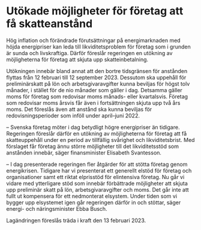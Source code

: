 # Utökade möjligheter för företag att få skatteanstånd

Hög inflation och förändrade förutsättningar på energimarknaden med höjda energipriser kan leda till likviditetsproblem för företag som i grunden är sunda och livskraftiga. Därför föreslår regeringen en utökning av möjligheterna för företag att skjuta upp skatteinbetalning.

Utökningen innebär bland annat att den bortre tidsgränsen för anstånden flyttas från 12 februari till 12 september 2023\. Dessutom ska uppehåll för preliminärskatt på lön och arbetsgivaravgifter kunna beviljas för högst tolv månader, i stället för de nio månader som gäller i dag. Detsamma gäller moms för företag som redovisar moms månads\- eller kvartalsvis. Företag som redovisar moms årsvis får även i fortsättningen skjuta upp två års moms. Det föreslås även att anstånd ska kunna beviljas för redovisningsperioder som inföll under april–juni 2022\.

– Svenska företag möter i dag betydligt högre energipriser än tidigare. Regeringen föreslår därför en utökning av möjligheterna för företag att få skatteuppehåll under en period av tillfällig svårighet och likviditetsbrist. Med förslaget får företag ännu större möjligheter till det likviditetsstöd som anstånden innebär, säger finansminister Elisabeth Svantesson.

– I dag presenterade regeringen fler åtgärder för att stötta företag genom energikrisen. Tidigare har vi presenterat ett generellt elstöd för företag och organisationer samt ett riktat elprisstöd för elintensiva företag. Nu går vi vidare med ytterligare stöd som innebär förbättrade möjligheter att skjuta upp preliminär skatt på lön, arbetsgivaravgifter och moms. Det går inte att fullt ut kompensera för ett nedmonterat elsystem. Under tiden som vi bygger upp elsystemet igen går regeringen därför in och stöttar, säger energi\- och näringsminister Ebba Busch.

Lagändringen föreslås träda i kraft den 13 februari 2023\.
